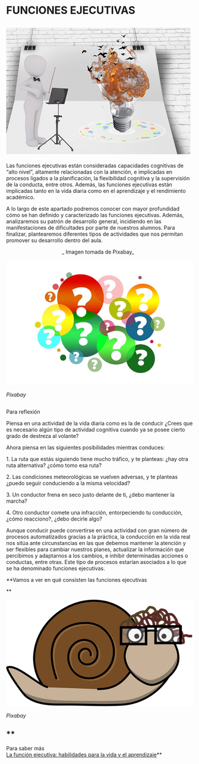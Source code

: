 # FUNCIONES EJECUTIVAS


## ![director de orquesta con bombilla](img/conductor-2012040__340.jpg)


Las funciones ejecutivas están consideradas capacidades cognitivas de “alto nivel”, altamente relacionadas con la atención, e implicadas en procesos ligados a la planificación, la flexibilidad cognitiva y la supervisión de la conducta, entre otros. Además, las funciones ejecutivas están implicadas tanto en la vida diaria como en el aprendizaje y el rendimiento académico.

A lo largo de este apartado podremos conocer con mayor profundidad cómo se han definido y caracterizado las funciones ejecutivas. Además, analizaremos su patrón de desarrollo general, incidiendo en las manifestaciones de dificultades por parte de nuestros alumnos. Para finalizar, plantearemos diferentes tipos de actividades que nos permitan promover su desarrollo dentro del aula.

  
                                      _ Imagen tomada de Pixabay_


![interrogantes](img/question-mark-2110767__480.jpg)


_Pixabay_

##   
Para reflexión

Piensa en una actividad de la vida diaria como es la de conducir ¿Crees que es necesario algún tipo de actividad cognitiva cuando ya se posee cierto grado de destreza al volante?

Ahora piensa en las siguientes posibilidades mientras conduces:

1\. La ruta que estás siguiendo tiene mucho tráfico, y te planteas: ¿hay otra ruta alternativa? ¿cómo tomo esa ruta?

2\. Las condiciones meteorológicas se vuelven adversas, y te planteas ¿puedo seguir conduciendo a la misma velocidad?

3\. Un conductor frena en seco justo delante de ti, ¿debo mantener la marcha?

4\. Otro conductor comete una infracción, entorpeciendo tu conducción, ¿cómo reacciono?, ¿debo decirle algo?

Aunque conducir puede convertirse en una actividad con gran número de procesos automatizados gracias a la práctica, la conducción en la vida real nos sitúa ante circunstancias en las que debemos mantener la atención y ser flexibles para cambiar nuestros planes, actualizar la información que percibimos y adaptarnos a los cambios, e inhibir determinadas acciones o conductas, entre otras. Este tipo de procesos estarían asociados a lo que se ha denominado funciones ejecutivas. 

**Vamos a ver en qué consisten las funciones ejecutivas  
  
  
**


![caracol con gafas](img/snail-306355__340.png)


_Pixabay_

## **  
Para saber más  
[La función ejecutiva: habilidades para la vida y el aprendizaje](https://www.youtube.com/watch?v=FxXjxpPrXgI)**